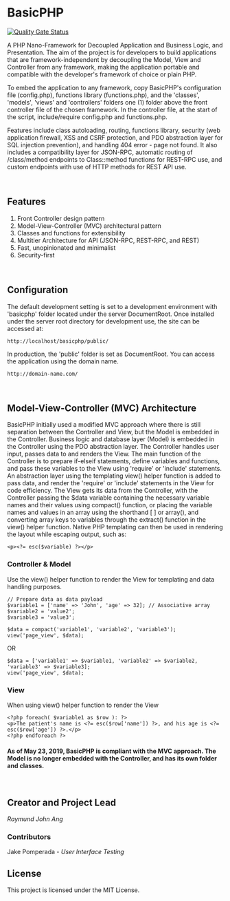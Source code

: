 # BasicPHP

[![Quality Gate Status](https://sonarcloud.io/api/project_badges/measure?project=basicphp&metric=alert_status)](https://sonarcloud.io/dashboard?id=basicphp)

A PHP Nano-Framework for Decoupled Application and Business Logic, and Presentation. The aim of the project is for developers to build applications that are framework-independent by decoupling the Model, View and Controller from any framework, making the application portable and compatible with the developer's framework of choice or plain PHP.

To embed the application to any framework, copy BasicPHP's configuration file (config.php), functions library (functions.php), and the 'classes', 'models', 'views' and 'controllers' folders one (1) folder above the front controller file of the chosen framework. In the controller file, at the start of the script, include/require config.php and functions.php.

Features include class autoloading, routing, functions library, security (web application firewall, XSS and CSRF protection, and PDO abstraction layer for SQL injection prevention), and handling 404 error - page not found. It also includes a compatibility layer for JSON-RPC, automatic routing of /class/method endpoints to Class::method functions for REST-RPC use, and custom endpoints with use of HTTP methods for REST API use.

<br />

## Features

1. Front Controller design pattern
2. Model-View-Controller (MVC) architectural pattern
3. Classes and functions for extensibility
4. Multitier Architecture for API (JSON-RPC, REST-RPC, and REST)
5. Fast, unopinionated and minimalist
6. Security-first

<br />

## Configuration

The default development setting is set to a development environment with 'basicphp' folder located under the server DocumentRoot. Once installed under the server root directory for development use, the site can be accessed at:

```
http://localhost/basicphp/public/
```

In production, the 'public' folder is set as DocumentRoot. You can access the application using the domain name.

```
http://domain-name.com/
```
<br />

## Model-View-Controller (MVC) Architecture

BasicPHP initially used a modified MVC approach where there is still separation between the Controller and View, but the Model is embedded in the Controller. Business logic and database layer (Model) is embedded in the Controller using the PDO abstraction layer. The Controller handles user input, passes data to and renders the View. The main function of the Controller is to prepare if-elseif statements, define variables and functions, and pass these variables to the View using 'require' or 'include' statements. An abstraction layer using the templating view() helper function is added to pass data, and render the 'require' or 'include' statements in the View for code efficiency. The View gets its data from the Controller, with the Controller passing the $data variable containing the necessary variable names and their values using compact() function, or placing the variable names and values in an array using the shorthand [ ] or array(), and converting array keys to variables through the extract() function in the view() helper function. Native PHP templating can then be used in rendering the layout while escaping output, such as:

```
<p><?= esc($variable) ?></p>
```

### Controller & Model

Use the view() helper function to render the View for templating and data handling purposes.

```
// Prepare data as data payload
$variable1 = ['name' => 'John', 'age' => 32]; // Associative array
$variable2 = 'value2';
$variable3 = 'value3';

$data = compact('variable1', 'variable2', 'variable3');
view('page_view', $data);
```

OR

```
$data = ['variable1' => $variable1, 'variable2' => $variable2, 'variable3' => $variable3];
view('page_view', $data);
```

### View

When using view() helper function to render the View

```
<?php foreach( $variable1 as $row ): ?>
<p>The patient's name is <?= esc($row['name']) ?>, and his age is <?= esc($row['age']) ?>.</p>
<?php endforeach ?>
```

#### As of May 23, 2019, BasicPHP is compliant with the MVC approach. The Model is no longer embedded with the Controller, and has its own folder and classes.

<br />

## Creator and Project Lead

*Raymund John Ang*

### Contributors

Jake Pomperada - *User Interface Testing*

## License

This project is licensed under the MIT License.
